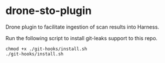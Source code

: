 # drone-sto-plugin

Drone plugin to facilitate ingestion of scan results into Harness.

Run the following script to install git-leaks support to this repo.
```
chmod +x ./git-hooks/install.sh
./git-hooks/install.sh
```

